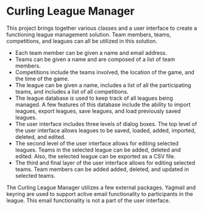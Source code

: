 # Curling League Manager
This project brings together various classes and a user interface to create a functioning league management solution.  Team members, teams, competitions, and leagues can all be utilized in this solution.  
- Each team member can be given a name and email address.
- Teams can be given a name and are composed of a list of team members.
- Competitions include the teams involved, the location of the game, and the time of the game.
- The league can be given a name, includes a list of all the participating teams, and includes a list of all competitions.
- The league database is used to keep track of all leagues being managed.  A few features of this database include the ability to import leagues, export leagues, save leagues, and load previously saved leagues.  
- The user interface includes three levels of dialog boxes.  The top level of the user interface allows leagues to be saved, loaded, added, imported, deleted, and edited.
- The second level of the user interface allows for editing selected leagues.  Teams in the selected league can be added, deleted and edited.  Also, the selected league can be exported as a CSV file.
- The third and final layer of the user interface allows for editing selected teams.  Team members can be added added, deleted, and updated in selected teams.

The Curling League Manager utilizes a few external packages.  Yagmail and keyring are used to support active email functionality to participants in the league.  This email functionality is not a part of the user interface.
 